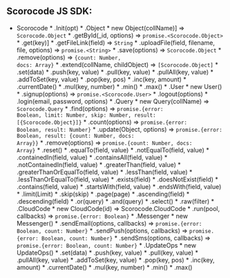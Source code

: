## Scorocode JS SDK: 

* Scorocode
        * .Init(opt)
        * .Object
            * new Object(collName)] ⇒ <code>Scorocode.Object</code>
            * .getById(_id, options) ⇒ <code>promise.&lt;Scorocode.Object&gt;</code>
            * .get(key)]
            * .getFileLink(field) ⇒ <code>String</code>
            * .uploadFile(field, filename, file, options) ⇒ <code>promise.&lt;String&gt;</code>
            * .save(options) ⇒ <code>Scorocode.Object</code>
            * .remove(options) ⇒ <code>{count: Number, docs: Array}</code>
            * .extend(collName, childObject) ⇒ <code>\[Scorocode.Object\]</code>
            * .set(data)
            * .push(key, value)
            * .pull(key, value)
            * .pullAll(key, value)
            * .addToSet(key, value)
            * .pop(key, pos)
            * .inc(key, amount)
            * .currentDate()
            * .mul(key, number)
            * .min()
            * .max()
        * .User
            * new User()
            * .signup(options) ⇒ <code>promise.&lt;Scorocode.User&gt;</code>
            * .logout(options)
            * .login(email, password, options)
        * .Query
            * new Query(collName) ⇒ <code>Scorocode.Query</code>
            * .find(options) ⇒ <code>promise.{error: Boolean, limit: Number, skip: Number, result: [{Scorocode.Object}]}</code>
            * .count(options) ⇒ <code>promise.{error: Boolean, result: Number}</code>
            * .update(Object, options) ⇒ <code>promise.{error: Boolean, result: {count: Number, docs: Array}}</code>
            * .remove(options) ⇒ <code>promise.{count: Number, docs: Array}</code>
            * .reset()
            * .equalTo(field, value)
            * .notEqualTo(field, value)
            * .containedIn(field, value)
            * .containsAll(field, value)
            * .notContainedIn(field, value)
            * .greaterThan(field, value)
            * .greaterThanOrEqualTo(field, value)
            * .lessThan(field, value)
            * .lessThanOrEqualTo(field, value)
            * .exists(field)
            * .doesNotExist(field)
            * .contains(field, value)
            * .startsWith(field, value)
            * .endsWith(field, value)
            * .limit(Limit)
            * .skip(skip)
            * .page(page)
            * .ascending(field)
            * .descending(field)
            * .or(query)
            * .and(query)
            * .select()
            * .raw(filter)
        * .CloudCode
            * new CloudCode(id) ⇒ Scorocode.CloudCode
            * .run(pool, callbacks) ⇒ <code>promise.{error: Boolean}</code>
        * .Messenger
            * new Messenger()
            * .sendEmail(options, callbacks) ⇒ <code>promise.{error: Boolean, count: Number}</code>
            * .sendPush(options, callbacks) ⇒ <code>promise.{error: Boolean, count: Number}</code>
            * .sendSms(options, callbacks) ⇒ <code>promise.{error: Boolean, count: Number}</code>
        * .UpdateOps
            * new UpdateOps()
            * .set(data)
            * .push(key, value)
            * .pull(key, value)
            * .pullAll(key, value) 
            * .addToSet(key, value) 
            * .pop(key, pos)
            * .inc(key, amount)
            * .currentDate()
            * .mul(key, number)
            * .min()
            * .max()